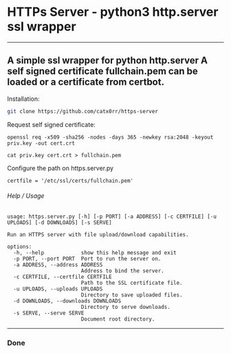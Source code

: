 # HTTPs Server - python3 http.server ssl wrapper

--- 
A simple ssl wrapper for python http.server A self signed certificate fullchain.pem can be loaded or a certificate from certbot.
---

Installation:

```sh
git clone https://github.com/catx0rr/https-server
```

Request self signed certificate:

```
openssl req -x509 -sha256 -nodes -days 365 -newkey rsa:2048 -keyout priv.key -out cert.crt
```

```
cat priv.key cert.crt > fullchain.pem
```

Configure the path on https.server.py

```
certfile = '/etc/ssl/certs/fullchain.pem'
```

###### Help / Usage
```
usage: https.server.py [-h] [-p PORT] [-a ADDRESS] [-c CERTFILE] [-u UPLOADS] [-d DOWNLOADS] [-s SERVE]

Run an HTTPS server with file upload/download capabilities.

options:
  -h, --help            show this help message and exit
  -p PORT, --port PORT  Port to run the server on.
  -a ADDRESS, --address ADDRESS
                        Address to bind the server.
  -c CERTFILE, --certfile CERTFILE
                        Path to the SSL certificate file.
  -u UPLOADS, --uploads UPLOADS
                        Directory to save uploaded files.
  -d DOWNLOADS, --downloads DOWNLOADS
                        Directory to serve downloads.
  -s SERVE, --serve SERVE
                        Document root directory.
```

---

### Done
